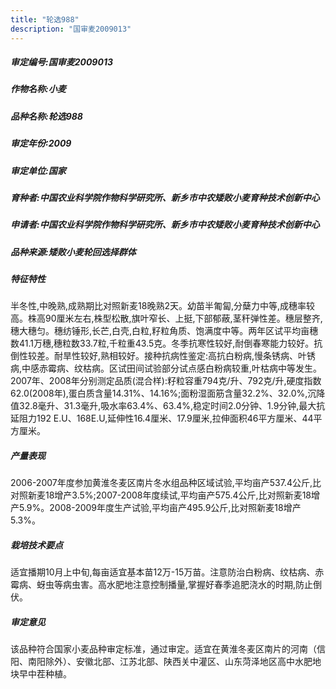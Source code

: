 ```yaml
---
title: "轮选988"
description: "国审麦2009013"
---
```

##### 审定编号:国审麦2009013

##### 作物名称:小麦

##### 品种名称:轮选988

##### 审定年份:2009

##### 审定单位:国家

##### 育种者:中国农业科学院作物科学研究所、新乡市中农矮败小麦育种技术创新中心

##### 申请者:中国农业科学院作物科学研究所、新乡市中农矮败小麦育种技术创新中心

##### 品种来源:矮败小麦轮回选择群体

##### 特征特性
半冬性,中晚熟,成熟期比对照新麦18晚熟2天。幼苗半匍匐,分蘖力中等,成穗率较高。株高90厘米左右,株型松散,旗叶窄长、上挺,下部郁蔽,茎秆弹性差。穗层整齐,穗大穗匀。穗纺锤形,长芒,白壳,白粒,籽粒角质、饱满度中等。两年区试平均亩穗数41.1万穗,穗粒数33.7粒,千粒重43.5克。冬季抗寒性较好,耐倒春寒能力较好。抗倒性较差。耐旱性较好,熟相较好。接种抗病性鉴定:高抗白粉病,慢条锈病、叶锈病,中感赤霉病、纹枯病。区试田间试验部分试点感白粉病较重,叶枯病中等发生。2007年、2008年分别测定品质(混合样):籽粒容重794克/升、792克/升,硬度指数62.0(2008年),蛋白质含量14.31%、14.16%;面粉湿面筋含量32.2%、32.0%,沉降值32.8毫升、31.3毫升,吸水率63.4%、63.4%,稳定时间2.0分钟、1.9分钟,最大抗延阻力192 E.U、168E.U,延伸性16.4厘米、17.9厘米,拉伸面积46平方厘米、44平方厘米。

##### 产量表现
2006-2007年度参加黄淮冬麦区南片冬水组品种区域试验,平均亩产537.4公斤,比对照新麦18增产3.5%;2007-2008年度续试,平均亩产575.4公斤,比对照新麦18增产5.9%。2008-2009年度生产试验,平均亩产495.9公斤,比对照新麦18增产5.3%。

##### 栽培技术要点
适宜播期10月上中旬,每亩适宜基本苗12万-15万苗。注意防治白粉病、纹枯病、赤霉病、蚜虫等病虫害。高水肥地注意控制播量,掌握好春季追肥浇水的时期,防止倒伏。

##### 审定意见
该品种符合国家小麦品种审定标准，通过审定。适宜在黄淮冬麦区南片的河南（信阳、南阳除外）、安徽北部、江苏北部、陕西关中灌区、山东菏泽地区高中水肥地块早中茬种植。
